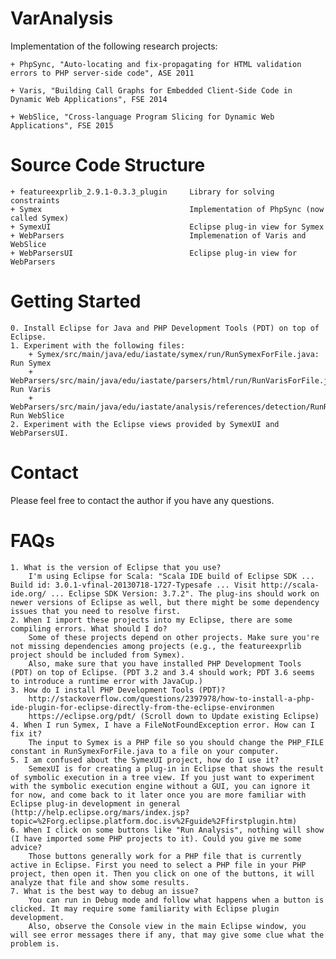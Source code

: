 # VarAnalysis

Implementation of the following research projects:

	+ PhpSync, "Auto-locating and fix-propagating for HTML validation errors to PHP server-side code", ASE 2011

	+ Varis, "Building Call Graphs for Embedded Client-Side Code in Dynamic Web Applications", FSE 2014

	+ WebSlice, "Cross-language Program Slicing for Dynamic Web Applications", FSE 2015

Source Code Structure
=====================
	+ featureexprlib_2.9.1-0.3.3_plugin		Library for solving constraints
	+ Symex									Implementation of PhpSync (now called Symex)
	+ SymexUI								Eclipse plug-in view for Symex
	+ WebParsers							Implemenation of Varis and WebSlice
	+ WebParsersUI							Eclipse plug-in view for WebParsers

Getting Started
===============
	0. Install Eclipse for Java and PHP Development Tools (PDT) on top of Eclipse.
	1. Experiment with the following files:
		+ Symex/src/main/java/edu/iastate/symex/run/RunSymexForFile.java: Run Symex 
		+ WebParsers/src/main/java/edu/iastate/parsers/html/run/RunVarisForFile.java: Run Varis
		+ WebParsers/src/main/java/edu/iastate/analysis/references/detection/RunReferenceDetectorForFile.java: Run WebSlice
	2. Experiment with the Eclipse views provided by SymexUI and WebParsersUI.

Contact
=======
Please feel free to contact the author if you have any questions.

FAQs
=======
	1. What is the version of Eclipse that you use?
		I'm using Eclipse for Scala: "Scala IDE build of Eclipse SDK ... Build id: 3.0.1-vfinal-20130718-1727-Typesafe ... Visit http://scala-ide.org/ ... Eclipse SDK Version: 3.7.2". The plug-ins should work on newer versions of Eclipse as well, but there might be some dependency issues that you need to resolve first.
	2. When I import these projects into my Eclipse, there are some compiling errors. What should I do?
		Some of these projects depend on other projects. Make sure you're not missing dependencies among projects (e.g., the featureexprlib project should be included from Symex).
		Also, make sure that you have installed PHP Development Tools (PDT) on top of Eclipse. (PDT 3.2 and 3.4 should work; PDT 3.6 seems to introduce a runtime error with JavaCup.)
	3. How do I install PHP Development Tools (PDT)?
		http://stackoverflow.com/questions/2397978/how-to-install-a-php-ide-plugin-for-eclipse-directly-from-the-eclipse-environmen
		https://eclipse.org/pdt/ (Scroll down to Update existing Eclipse)
	4. When I run Symex, I have a FileNotFoundException error. How can I fix it?
		The input to Symex is a PHP file so you should change the PHP_FILE constant in RunSymexForFile.java to a file on your computer.
	5. I am confused about the SymexUI project, how do I use it?
		SemexUI is for creating a plug-in in Eclipse that shows the result of symbolic execution in a tree view. If you just want to experiment with the symbolic execution engine without a GUI, you can ignore it for now, and come back to it later once you are more familiar with Eclipse plug-in development in general (http://help.eclipse.org/mars/index.jsp?topic=%2Forg.eclipse.platform.doc.isv%2Fguide%2Ffirstplugin.htm)
	6. When I click on some buttons like "Run Analysis", nothing will show (I have imported some PHP projects to it). Could you give me some advice?
		Those buttons generally work for a PHP file that is currently active in Eclipse. First you need to select a PHP file in your PHP project, then open it. Then you click on one of the buttons, it will analyze that file and show some results.
	7. What is the best way to debug an issue?
		You can run in Debug mode and follow what happens when a button is clicked. It may require some familiarity with Eclipse plugin development. 
		Also, observe the Console view in the main Eclipse window, you will see error messages there if any, that may give some clue what the problem is.
